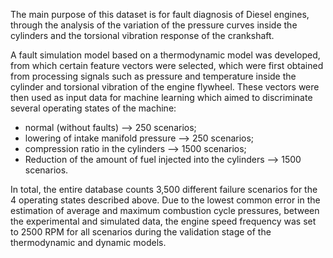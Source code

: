 The main purpose of this dataset is for fault diagnosis of Diesel engines, through the analysis of the variation of the pressure curves inside the cylinders and the torsional vibration response of the crankshaft.

A fault simulation model based on a thermodynamic model was developed, from which certain feature vectors were selected, which were first obtained from processing signals such as pressure and temperature inside the cylinder and torsional vibration of the engine flywheel. These vectors were then used as input data for machine learning which aimed to discriminate several operating states of the machine:
- normal (without faults) --> 250 scenarios;
- lowering of intake manifold pressure --> 250 scenarios;
- compression ratio in the cylinders --> 1500 scenarios;
- Reduction of the amount of fuel injected into the cylinders --> 1500 scenarios.

In total, the entire database counts 3,500 different failure scenarios for the 4 operating states described above.  Due to the lowest common error in the estimation of average and maximum combustion cycle pressures, between the experimental and simulated data, the engine speed frequency was set to 2500 RPM for all scenarios during the validation stage of the thermodynamic and dynamic models.